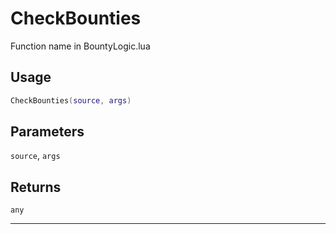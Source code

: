 # CheckBounties
Function name in BountyLogic.lua
## Usage
```lua
CheckBounties(source, args)
```
## Parameters
`source`, `args`
## Returns
`any`

---